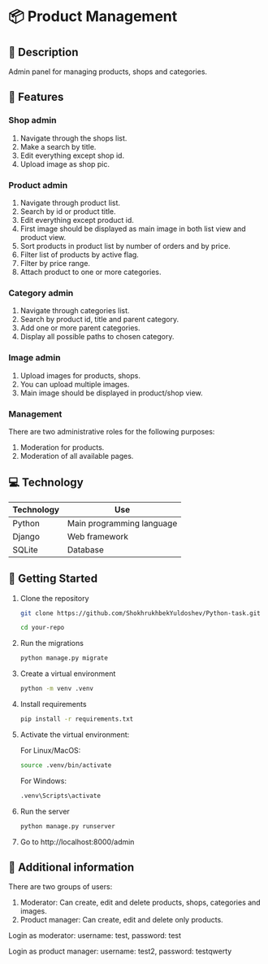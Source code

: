 # 📦 Product Management

## 📝 Description

Admin panel for managing products, shops and categories.

## 📄 Features

### Shop admin
1. Navigate through the shops list.
2. Make a search by title.
3. Edit everything except shop id.
4. Upload image as shop pic. 

### Product admin
1. Navigate through product list.
2. Search by id or product title.
3. Edit everything except product id.
4. First image should be displayed as main image in both list view and product view.
5. Sort products in product list by number of orders and by price.
6. Filter list of products by active flag.
7. Filter by price range.
8. Attach product to one or more categories.

### Category admin
1. Navigate through categories list.
2. Search by product id, title and parent category.
3. Add one or more parent categories. 
4. Display all possible paths to chosen category. 

### Image admin
1. Upload images for products, shops.
2. You can upload multiple images.
3. Main image should be displayed in product/shop view.

### Management
There are two administrative roles for the following purposes:
1. Moderation for products. 
2. Moderation of all available pages. 


## 💻 Technology

| Technology            | Use                           |
| --------------------- | ----------------------------- |
| Python                | Main programming language     |
| Django                | Web framework                 |
| SQLite                | Database                      |


## 🚀 Getting Started

1. Clone the repository

    ```bash
    git clone https://github.com/ShokhrukhbekYuldoshev/Python-task.git
    ```

    ```bash
    cd your-repo
    ```


2. Run the migrations

    ```bash
    python manage.py migrate
    ```

3. Create a virtual environment

    ```bash
    python -m venv .venv
    ```

4. Install requirements

    ```bash
    pip install -r requirements.txt
    ```

5. Activate the virtual environment:

    For Linux/MacOS:

    ```bash
    source .venv/bin/activate
    ```

    For Windows:

    ```bash
    .venv\Scripts\activate
    ```

6. Run the server

    ```bash
    python manage.py runserver
    ```

7. Go to http://localhost:8000/admin    

## 🚀 Additional information

There are two groups of users:

1. Moderator: Can create, edit and delete products, shops, categories and images.
2. Product manager: Can create, edit and delete only products.

Login as moderator: username: test, password: test

Login as product manager: username: test2, password: testqwerty